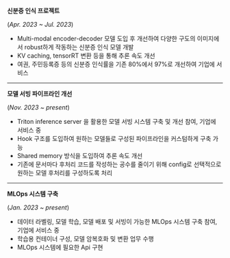   __신분증 인식 프로젝트__

  (_Apr. 2023 ~ Jul. 2023_)
  - Multi-modal encoder-decoder 모델 도입 후 개선하여 다양한 구도의 이미지에서 robust하게 작동하는 신분증 인식 모델 개발
  - KV caching, tensorRT 변환 등을 통해 추론 속도 개선
  - 여권, 주민등록증 등의 신분증 인식률을 기존 80%에서 97%로 개선하여 기업에 서비스
  
  ---

  __모델 서빙 파이프라인 개선__

  (_Nov. 2023 ~ present_)
  - Triton inference server 을 활용한 모델 서빙 시스템 구축 및 개선 참여, 기업에 서비스 중
  - Hook 구조를 도입하여 원하는 모델들로 구성된 파이프라인을 커스텀하게 구축 가능
  - Shared memory 방식을 도입하여 추론 속도 개선
  - 기존에 문서마다 후처리 코드를 작성하는 공수를 줄이기 위해 config로 선택적으로 원하는 모델 후처리를 구성하도록 처리

  ---

  __MLOps 시스템 구축__
  
  (_Jan. 2023 ~ present_)
  - 데이터 라벨링, 모델 학습, 모델 배포 및 서빙이 가능한 MLOps 시스템 구축 참여, 기업에 서비스 중
  - 학습용 컨테이너 구성, 모델 암복호화 및 변환 업무 수행
  - MLOps 시스템에 필요한 Api 구현